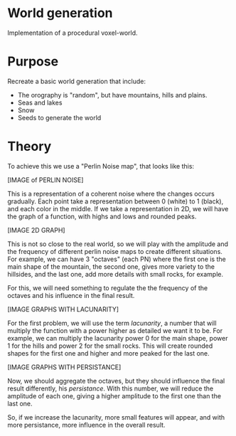 # World generation

Implementation of a procedural voxel-world.

# Purpose
Recreate a basic world generation that include:
  - The orography is "random", but have mountains, hills and plains.
  - Seas and lakes
  - Snow
  - Seeds to generate the world

# Theory

To achieve this we use a "Perlin Noise map", that looks like this:

[IMAGE of PERLIN NOISE]

This is a representation of a coherent noise where the changes occurs gradually. Each point take a representation between 0 (white) to 1 (black), and each color in the middle. If we take a representation in 2D, we will have the graph of a function, with highs and lows and rounded peaks. 

[IMAGE 2D GRAPH]

This is not so close to the real world, so we will play with the amplitude and the frequency of different perlin noise maps to create different situations. For example, we can have 3 "octaves" (each PN) where the first one is the main shape of the mountain, the second one, gives more variety to the hillsides, and the last one, add more details with small rocks, for example.

For this, we will need something to regulate the the frequency of the octaves and his influence in the final result.

[IMAGE GRAPHS WITH LACUNARITY]

For the first problem, we will use the term _lacunarity_, a number that will multiply the function with a power higher as detailed we want it to be. For example, we can multiply the lacunarity power 0 for the main shape, power 1 for the hills and power 2 for the small rocks. This will create rounded shapes for the first one and higher and more peaked for the last one.

[IMAGE GRAPHS WITH PERSISTANCE]

Now, we should aggregate the octaves, but they should influence the final result differently, his _persistance_. With this number, we will reduce the amplitude of each one, giving a higher amplitude to the first one than the last one.

So, if we increase the lacunarity, more small features will appear, and with more persistance, more influence in the overall result.